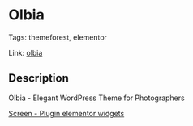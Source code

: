 # Olbia

Tags: themeforest, elementor

Link: [olbia](https://themeforest.net/item/olbia-elegant-wordpress-theme-for-photographers/27528379?srsltid=AfmBOorPCU6uEBibhaNDwNJ20-29C_hYAo9cTOszhSAEiT655UbMdAlc/)

## Description

Olbia - Elegant WordPress Theme for Photographers



[Screen - Plugin elementor widgets](https://github.com/DimaWide/wp-themes/blob/main/olbia/elementor-widget.jpg)